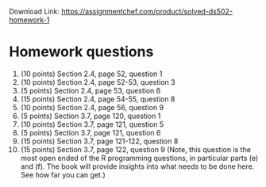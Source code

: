 Download Link: https://assignmentchef.com/product/solved-ds502-homework-1
<br>
<h1>Homework questions</h1>

<ol>

 <li>(10 points) Section 2.4, page 52, question 1</li>

 <li>(10 points) Section 2.4, page 52-53, question 3</li>

 <li>(5 points) Section 2.4, page 53, question 6</li>

 <li>(15 points) Section 2.4, page 54-55, question 8</li>

 <li>(10 points) Section 2.4, page 56, question 9</li>

 <li>(5 points) Section 3.7, page 120, question 1</li>

 <li>(10 points) Section 3.7, page 121, question 5</li>

 <li>(5 points) Section 3.7, page 121, question 6</li>

 <li>(15 points) Section 3.7, page 121-122, question 8</li>

 <li>(15 points) Section 3.7, page 122, question 9 (Note, this question is the most open ended of the R programming questions, in particular parts (e) and (f). The book will provide insights into what needs to be done here.  See how far you can get.)</li>

</ol>


